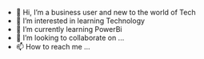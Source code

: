 - 👋 Hi, I’m a business user and new to the world of Tech
- 👀 I’m interested in learning Technology
- 🌱 I’m currently learning PowerBi
- 💞️ I’m looking to collaborate on ...
- 📫 How to reach me ...

<!---
ambiyani/ambiyani is a ✨ special ✨ repository because its `README.md` (this file) appears on your GitHub profile.
You can click the Preview link to take a look at your changes.
--->
